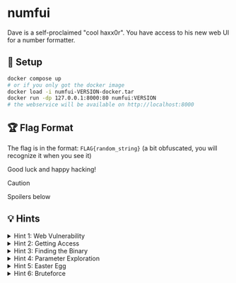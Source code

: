 # numfui

Dave is a self-proclaimed "cool haxx0r". You have access to his new web UI for
a number formatter.

## 🚀 Setup

```bash
docker compose up
# or if you only got the docker image
docker load -i numfui-VERSION-docker.tar
docker run -dp 127.0.0.1:8000:80 numfui:VERSION
# the webservice will be available on http://localhost:8000
```

## 🏆 Flag Format

The flag is in the format: `FLAG{random_string}` (a bit obfuscated, you will
recognize it when you see it)

Good luck and happy hacking!

> [!CAUTION]
> Spoilers below

## 💡 Hints

<details>
<summary>Hint 1: Web Vulnerability</summary>
Look carefully at the way you input numbers. Perhaps you can somehow send
non-numbers to the webservice?
</details>

<details>
<summary>Hint 2: Getting Access</summary>
The Webform number field is vulnerable to os-command injection. Play around with
it a bit and use urlencoding where needed.
</details>

<details>
<summary>Hint 3: Finding the Binary</summary>
Dave mentions a program to calculate time in his notes. Check his /home/dave/.local/bin directory for a binary called "timars".
</details>

<details>
<summary>Hint 4: Parameter Exploration</summary>
The timars program has specific parameters (-f/--from, -t/--to, -p/--pause). Dave seems to have a favorite number...
</details>

<details>
<summary>Hint 5: Easter Egg</summary>
Check the web application code for any special values or preferences Dave might have. The number 1337 seems significant to him.
</details>

<details>
<summary>Hint 6: Bruteforce</summary>
Reverse engineering this rust application seems tedious. Try brute forcing the
parameters, and keep his favorite number in mind.
</details>
